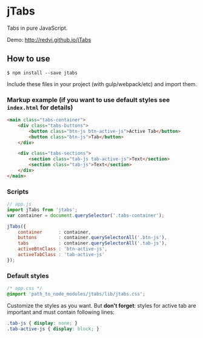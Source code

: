 # jTabs
Tabs in pure JavaScript.

Demo: http://redvi.github.io/jTabs

## How to use

```
$ npm install --save jtabs
```

Include these files in your project (with gulp/webpack/etc) and import them.

### Markup example (if you want to use default styles see `index.html` for details)

```html
<main class="tabs-container">
    <div class="tabs-buttons">
        <button class="btn-js btn-active-js">Active Tab</button>
        <button class="btn-js">Tab</button>
    </div>

    <div class="tabs-sections">
        <section class="tab-js tab-active-js">Text</section>
        <section class="tab-js">Text</section>
    </div>
</main>
```
### Scripts

```js
// app.js
import jTabs from 'jtabs';
var container = document.querySelector('.tabs-container');

jTabs({
    container      : container,
    buttons        : container.querySelectorAll('.btn-js'),
    tabs           : container.querySelectorAll('.tab-js'),
    activeBtnClass : 'btn-active-js',
    activeTabClass : 'tab-active-js'
});
```
### Default styles

```css
/* app.css */
@import 'path_to_node_modules/jtabs/lib/jtabs.css';
```

Customize the styles as you want. But **don't forget**: styles for active tab
are important and must contain following lines:

```css
.tab-js { display: none; }
.tab-active-js { display: block; }
```
